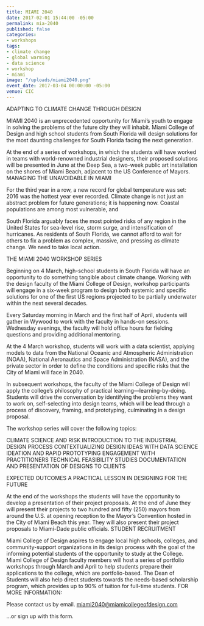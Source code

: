 ```yaml
---
title: MIAMI 2040
date: 2017-02-01 15:44:00 -05:00
permalink: mia-2040
published: false
categories:
- workshops
tags:
- climate change
- global warming
- data science
- workshop
- miami
image: "/uploads/miami2040.png"
event_date: 2017-03-04 00:00:00 -05:00
venue: CIC
---
```


ADAPTING TO CLIMATE CHANGE THROUGH DESIGN

MIAMI 2040 is an unprecedented opportunity for Miami’s youth to engage in solving the problems of the future city they will inhabit. Miami College of Design and high school students from South Florida will design solutions for the most daunting challenges for South Florida facing the next generation. 

At the end of a series of workshops, in which the students will have worked in teams with world-renowned industrial designers, their proposed solutions will be presented in June at the Deep Sea, a two-week public art installation on the shores of Miami Beach, adjacent to the US Conference of Mayors.
MANAGING THE UNAVOIDABLE IN MIAMI

For the third year in a row, a new record for global temperature was set: 2016 was the hottest year ever recorded. Climate change is not just an abstract problem for future generations; it is happening now. Coastal populations are among most vulnerable, and 

South Florida arguably faces the most pointed risks of any region in the United States for sea-level rise, storm surge, and intensification of hurricanes. As residents of South Florida, we cannot afford to wait for others to fix a problem as complex, massive, and pressing as climate change. We need to take local action.

THE MIAMI 2040 WORKSHOP SERIES

Beginning on 4 March, high-school students in South Florida will have an opportunity to do something tangible about climate change. Working with the design faculty of the Miami College of Design, workshop participants will engage in a six-week program to design both systemic and specific solutions for one of the first US regions projected to be partially underwater within the next several decades.

Every Saturday morning in March and the first half of April, students will gather in Wywood to work with the faculty in hands-on sessions. Wednesday evenings, the faculty will hold office hours for fielding questions and providing additional mentoring.

At the 4 March workshop, students will work with a data scientist, applying models to data from the National Oceanic and Atmospheric Administration (NOAA), National Aeronautics and Space Administration (NASA), and the private sector in order to define the conditions and specific risks that the City of Miami will face in 2040.

In subsequent workshops, the faculty of the Miami College of Design will apply the college’s philosophy of practical learning—learning-by-doing. Students will drive the conversation by identifying the problems they want to work on, self-selecting into design teams, which will be lead through a process of discovery, framing, and prototyping, culminating in a design proposal.

The workshop series will cover the following topics:

CLIMATE SCIENCE AND RISK
INTRODUCTION TO THE INDUSTRIAL DESIGN PROCESS
CONTEXTUALIZING DESIGN IDEAS WITH DATA SCIENCE
IDEATION AND RAPID PROTOTYPING
ENGAGEMENT WITH PRACTITIONERS
TECHNICAL FEASIBILITY STUDIES
DOCUMENTATION AND PRESENTATION OF DESIGNS TO CLIENTS


EXPECTED OUTCOMES
A PRACTICAL LESSON IN DESIGNING FOR THE FUTURE

At the end of the workshops the students will have the opportunity to develop a presentation of their project proposals. At the end of June they will present their projects to two hundred and fifty (250) mayors from around the U.S. at opening reception to the Mayor’s Convention hosted in the City of Miami Beach this year. They will also present their project proposals to Miami-Dade public officials.
STUDENT RECRUITMENT

Miami College of Design aspires to engage local high schools, colleges, and community-support organizations in its design process with the goal of the informing potential students of the opportunity to study at the College. Miami College of Design faculty members will host a series of portfolio workshops through March and April to help students prepare their applications to the college, which are portfolio-based. The Dean of Students will also help direct students towards the needs-based scholarship program, which provides up to 90% of tuition for full-time students.
FOR MORE INFORMATION:

Please contact us by email.
   miami2040@miamicollegeofdesign.com

...or sign up with this form.